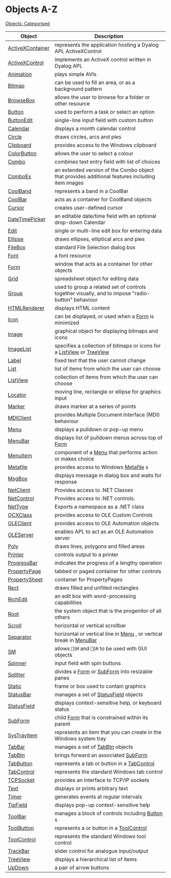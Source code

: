 



<h1 class="heading"><span class="name">Objects A-Z</span></h1>

[Objects: Categorised](objects-categorised.md)


| Object | Description |
| --- | ---  |
| [ActiveXContainer](../a-z/activexcontainer.md) | represents the application hosting a Dyalog APL       ActiveXControl |
| [ActiveXControl](../a-z/activexcontrol.md) | implements an ActiveX control written in Dyalog APL |
| [Animation](../a-z/animation.md) | plays simple AVIs |
| [Bitmap](../a-z/bitmap.md) | can be used to fill an area, or as a background pattern |
| [BrowseBox](../a-z/browsebox.md) | allows the user to browse for a folder or other resource |
| [Button](../a-z/button.md) | used to perform a task or select an option |
| [ButtonEdit](../a-z/buttonedit.md) | single-line input field with custom button |
| [Calendar](../a-z/calendar.md) | displays a month calendar control |
| [Circle](../a-z/circle.md) | draws circles, arcs and pies |
| [Clipboard](../a-z/clipboard.md) | provides access to the Windows clipboard |
| [ColorButton](../a-z/colorbutton.md) | allows the user to select a colour |
| [Combo](../a-z/combo.md) | combines text entry field with list of choices |
| [ComboEx](../a-z/comboex.md) | an extended version of the Combo object that provides       additional features including item images |
| [CoolBand](../a-z/coolband.md) | represents a band in a CoolBar |
| [CoolBar](../a-z/coolbar.md) | acts as a container for CoolBand objects |
| [Cursor](../a-z/cursor.md) | creates user-defined cursor |
| [DateTimePicker](../a-z/datetimepicker.md) | an editable date/time field with an optional drop-down       Calendar |
| [Edit](../a-z/edit.md) | single or multi-line edit box for entering data |
| [Ellipse](../a-z/ellipse.md) | draws ellipses, elliptical arcs and pies |
| [FileBox](../a-z/filebox.md) | standard File Selection dialog box |
| [Font](../a-z/font.md) | a font resource |
| [Form](../a-z/form.md) | window that acts as a container for other objects |
| [Grid](../a-z/grid.md) | spreadsheet object for editing data |
| [Group](../a-z/group.md) | used to group a related set of controls together         visually, and to impose "radio-button" behaviour |
| [HTMLRenderer](../a-z/htmlrenderer.md) | displays HTML content |
| [Icon](../a-z/icon.md) | can be displayed, or used when a [Form](../a-z/form.md) is minimized |
| [Image](../a-z/image.md) | graphical object for displaying bitmaps and icons |
| [ImageList](../a-z/imagelist.md) | specifies a collection of bitmaps or icons for a [ListView](../a-z/listview.md) or [TreeView](../a-z/treeview.md) |
| [Label](../a-z/label.md) | fixed text that the user cannot change |
| [List](../a-z/list.md) | list of items from which the user can choose |
| [ListView](../a-z/listview.md) | collection of items from which the user can choose |
| [Locator](../a-z/locator.md) | moving line, rectangle or ellipse for graphics input |
| [Marker](../a-z/marker.md) | draws marker at a series of points |
| [MDIClient](../a-z/mdiclient.md) | provides Multiple Document Interface (MDI) behaviour |
| [Menu](../a-z/menu.md) | displays a pulldown or pop-up menu |
| [MenuBar](../a-z/menubar.md) | displays list of pulldown menus across top of [Form](../a-z/form.md) |
| [MenuItem](../a-z/menuitem.md) | component of a [Menu](../a-z/menu.md) that       performs action or makes choice |
| [Metafile](../a-z/metafile.md) | provides access to Windows [Metafile](../a-z/metafile.md) s |
| [MsgBox](../a-z/msgbox.md) | displays message in dialog box and waits for response |
| [NetClient](../a-z/netclient.md) | Provides access to .NET Classes |
| [NetControl](../Objects/NetControl.htm) | Provides access to .NET controls. |
| [NetType](../a-z/nettype.md) | Exports a namespace as a .NET class |
| [OCXClass](../a-z/ocxclass.md) | provides access to OLE Custom Controls |
| [OLEClient](../a-z/oleclient.md) | provides access to OLE Automation objects |
| [OLEServer](../a-z/oleserver.md) | enables APL to act as an OLE Automation server |
| [Poly](../a-z/poly.md) | draws lines, polygons and filled areas |
| [Printer](../a-z/printer.md) | controls output to a printer |
| [ProgressBar](../a-z/progressbar.md) | indicates the progress of a lengthy operation |
| [PropertyPage](../a-z/propertypage.md) | tabbed or paged container for other controls |
| [PropertySheet](../a-z/propertysheet.md) | container for PropertyPages |
| [Rect](../a-z/rect.md) | draws filled and unfilled rectangles |
| [RichEdit](../a-z/richedit.md) | an edit box with word-processing capabilities |
| [Root](../a-z/root.md) | the system object that is the progenitor of all others |
| [Scroll](../a-z/scroll.md) | horizontal or vertical scrollbar |
| [Separator](../a-z/separator.md) | horizontal or vertical line in [Menu](../a-z/menu.md) ,       or vertical break in [MenuBar](../a-z/menubar.md) |
| [SM](../a-z/sm.md) | allows `⎕SM` and `⎕SR` to be used with GUI objects |
| [Spinner](../a-z/spinner.md) | input field with spin buttons |
| [Splitter](../a-z/splitter.md) | divides a [Form](../a-z/form.md) or [SubForm](../a-z/subform.md) into resizable panes |
| [Static](../a-z/static.md) | frame or box used to contain graphics |
| [StatusBar](../a-z/statusbar.md) | manages a set of [StatusField](../a-z/statusfield.md) objects |
| [StatusField](../a-z/statusfield.md) | displays context-sensitive help, or keyboard status |
| [SubForm](../a-z/subform.md) | child [Form](../a-z/form.md) that is       constrained within its parent |
| [SysTrayItem](../a-z/systrayitem.md) | represents an item that you can create in the Windows system       tray |
| [TabBar](../a-z/tabbar.md) | manages a set of [TabBtn](../a-z/tabbtn.md) objects |
| [TabBtn](../a-z/tabbtn.md) | brings forward an associated [SubForm](../a-z/subform.md) |
| [TabButton](../a-z/tabbutton.md) | represents a tab or button in a [TabControl](../a-z/tabcontrol.md) |
| [TabControl](../a-z/tabcontrol.md) | represents the standard Windows tab control |
| [TCPSocket](../a-z/tcpsocket.md) | provides an interface to TCP/IP sockets |
| [Text](../a-z/text.md) | displays or prints arbitrary text |
| [Timer](../a-z/timer.md) | generates events at regular intervals |
| [TipField](../a-z/tipfield.md) | displays pop-up context-sensitive help |
| [ToolBar](../a-z/toolbar.md) | manages a block of controls including [Button](../a-z/button.md) s |
| [ToolButton](../a-z/toolbutton.md) | represents a or button in a [ToolControl](../a-z/toolcontrol.md) |
| [ToolControl](../a-z/toolcontrol.md) | represents the standard Windows tool control |
| [TrackBar](../a-z/trackbar.md) | slider control for analogue input/output |
| [TreeView](../a-z/treeview.md) | displays a hierarchical list of items |
| [UpDown](../a-z/updown.md) | a pair of arrow buttons |


